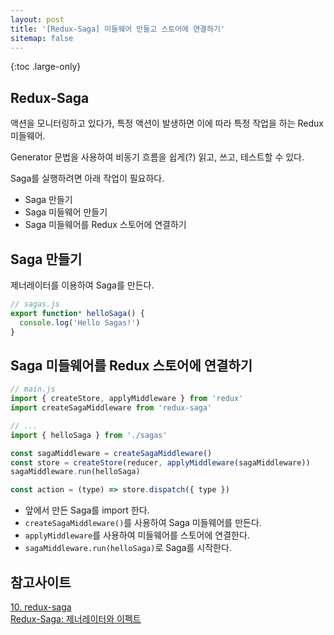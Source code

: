 ```yaml
---
layout: post
title: '[Redux-Saga] 미들웨어 만들고 스토어에 연결하기'
sitemap: false
---
```


{:toc .large-only}

## Redux-Saga

액션을 모니터링하고 있다가, 특정 액션이 발생하면 이에 따라 특정 작업을 하는 Redux 미들웨어.

Generator 문법을 사용하여 비동기 흐름을 쉽게(?) 읽고, 쓰고, 테스트할 수 있다.

Saga를 실행하려면 아래 작업이 필요하다.

- Saga 만들기
- Saga 미들웨어 만들기
- Saga 미들웨어를 Redux 스토어에 연결하기

## Saga 만들기

제너레이터를 이용하여 Saga를 만든다.

```js
// sagas.js
export function* helloSaga() {
  console.log('Hello Sagas!')
}
```

## Saga 미들웨어를 Redux 스토어에 연결하기

```js
// main.js
import { createStore, applyMiddleware } from 'redux'
import createSagaMiddleware from 'redux-saga'

// ...
import { helloSaga } from './sagas'

const sagaMiddleware = createSagaMiddleware()
const store = createStore(reducer, applyMiddleware(sagaMiddleware))
sagaMiddleware.run(helloSaga)

const action = (type) => store.dispatch({ type })
```

- 앞에서 만든 Saga를 import 한다.
- `createSagaMiddleware()`를 사용하여 Saga 미들웨어를 만든다.
- `applyMiddleware`를 사용하여 미들웨어를 스토어에 연결한다.
- `sagaMiddleware.run(helloSaga)`로 Saga를 시작한다.

## 참고사이트

[10. redux-saga](https://react.vlpt.us/redux-middleware/10-redux-saga.html)<br/>
[Redux-Saga: 제너레이터와 이펙트](https://meetup.toast.com/posts/140)
